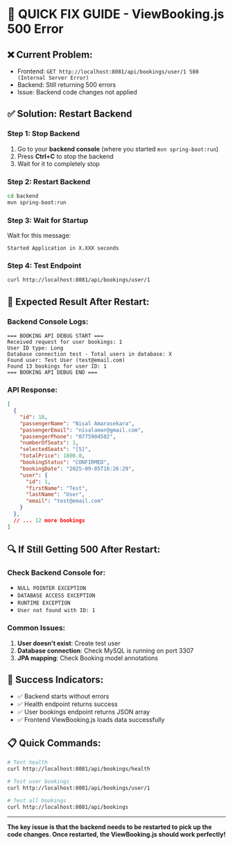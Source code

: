 # 🚨 QUICK FIX GUIDE - ViewBooking.js 500 Error

## ❌ **Current Problem:**
- Frontend: `GET http://localhost:8081/api/bookings/user/1 500 (Internal Server Error)`
- Backend: Still returning 500 errors
- Issue: Backend code changes not applied

## ✅ **Solution: Restart Backend**

### **Step 1: Stop Backend**
1. Go to your **backend console** (where you started `mvn spring-boot:run`)
2. Press **Ctrl+C** to stop the backend
3. Wait for it to completely stop

### **Step 2: Restart Backend**
```bash
cd backend
mvn spring-boot:run
```

### **Step 3: Wait for Startup**
Wait for this message:
```
Started Application in X.XXX seconds
```

### **Step 4: Test Endpoint**
```bash
curl http://localhost:8081/api/bookings/user/1
```

## 🎯 **Expected Result After Restart:**

### **Backend Console Logs:**
```
=== BOOKING API DEBUG START ===
Received request for user bookings: 1
User ID type: Long
Database connection test - Total users in database: X
Found user: Test User (test@email.com)
Found 13 bookings for user ID: 1
=== BOOKING API DEBUG END ===
```

### **API Response:**
```json
[
  {
    "id": 18,
    "passengerName": "Nisal Amarasekara",
    "passengerEmail": "nisalamar@gmail.com",
    "passengerPhone": "0775904502",
    "numberOfSeats": 1,
    "selectedSeats": "[5]",
    "totalPrice": 1800.0,
    "bookingStatus": "CONFIRMED",
    "bookingDate": "2025-09-05T16:26:29",
    "user": {
      "id": 1,
      "firstName": "Test",
      "lastName": "User",
      "email": "test@email.com"
    }
  },
  // ... 12 more bookings
]
```

## 🔍 **If Still Getting 500 After Restart:**

### **Check Backend Console for:**
- `NULL POINTER EXCEPTION`
- `DATABASE ACCESS EXCEPTION`
- `RUNTIME EXCEPTION`
- `User not found with ID: 1`

### **Common Issues:**
1. **User doesn't exist**: Create test user
2. **Database connection**: Check MySQL is running on port 3307
3. **JPA mapping**: Check Booking model annotations

## 🎉 **Success Indicators:**
- ✅ Backend starts without errors
- ✅ Health endpoint returns success
- ✅ User bookings endpoint returns JSON array
- ✅ Frontend ViewBooking.js loads data successfully

## 📋 **Quick Commands:**
```bash
# Test health
curl http://localhost:8081/api/bookings/health

# Test user bookings
curl http://localhost:8081/api/bookings/user/1

# Test all bookings
curl http://localhost:8081/api/bookings
```

---

**The key issue is that the backend needs to be restarted to pick up the code changes. Once restarted, the ViewBooking.js should work perfectly!**
